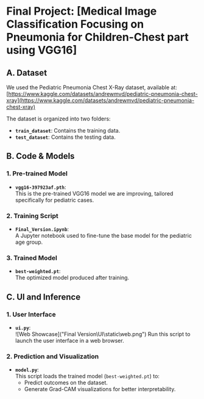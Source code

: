 # Final Project: [Medical Image Classification Focusing on Pneumonia for Children-Chest part using VGG16]  

## A. Dataset  
We used the Pediatric Pneumonia Chest X-Ray dataset, available at:  
[https://www.kaggle.com/datasets/andrewmvd/pediatric-pneumonia-chest-xray](https://www.kaggle.com/datasets/andrewmvd/pediatric-pneumonia-chest-xray)  

The dataset is organized into two folders:  
- **`train_dataset`**: Contains the training data.  
- **`test_dataset`**: Contains the testing data.  

## B. Code & Models  

### 1. Pre-trained Model  
- **`vgg16-397923af.pth`**:  
  This is the pre-trained VGG16 model we are improving, tailored specifically for pediatric cases.  

### 2. Training Script  
- **`Final_Version.ipynb`**:  
  A Jupyter notebook used to fine-tune the base model for the pediatric age group.  

### 3. Trained Model  
- **`best-weighted.pt`**:  
  The optimized model produced after training.  

## C. UI and Inference  

### 1. User Interface  
- **`ui.py`**:  
![Web Showcase]("Final Version\UI\static\web.png")
  Run this script to launch the user interface in a web browser.  

### 2. Prediction and Visualization  
- **`model.py`**:  
  This script loads the trained model (`best-weighted.pt`) to:  
  - Predict outcomes on the dataset.  
  - Generate Grad-CAM visualizations for better interpretability.  
